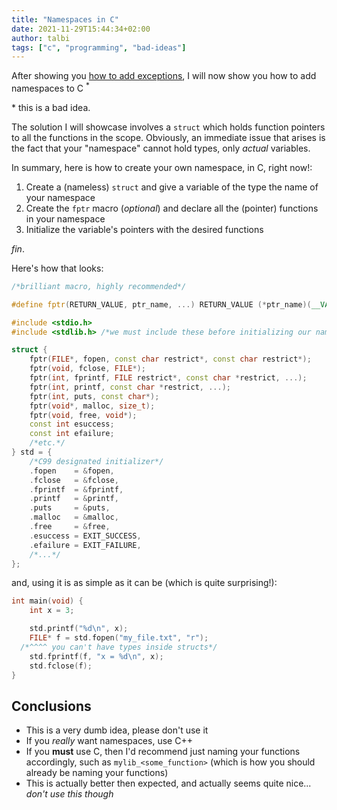 ```yaml
---
title: "Namespaces in C"
date: 2021-11-29T15:44:34+02:00
author: talbi
tags: ["c", "programming", "bad-ideas"]
---
```


<!--more-->

After showing you [how to add exceptions](/posts/exceptions-in-c), I will now show you how to add namespaces to C <sup>*</sup>

</sup>*</sup> this is a bad idea.

The solution I will showcase involves a `struct` which holds function pointers to all the functions in the scope. Obviously, an immediate issue that arises is the fact that your "namespace" cannot hold types, only *actual* variables.

In summary, here is how to create your own namespace, in C, right now!:

1. Create a (nameless) `struct` and give a variable of the type the name of your namespace
2. Create the `fptr` macro (*optional*) and declare all the (pointer) functions in your namespace
3. Initialize the variable's pointers with the desired functions

*fin*.

Here's how that looks:

```c++
/*brilliant macro, highly recommended*/

#define fptr(RETURN_VALUE, ptr_name, ...) RETURN_VALUE (*ptr_name)(__VA_ARGS__)

#include <stdio.h>
#include <stdlib.h> /*we must include these before initializing our namespace*/

struct {
    fptr(FILE*, fopen, const char restrict*, const char restrict*);
    fptr(void, fclose, FILE*);
    fptr(int, fprintf, FILE restrict*, const char *restrict, ...);
    fptr(int, printf, const char *restrict, ...);
    fptr(int, puts, const char*);
    fptr(void*, malloc, size_t);
    fptr(void, free, void*);
    const int esuccess;
    const int efailure;
    /*etc.*/
} std = {
    /*C99 designated initializer*/
    .fopen    = &fopen,
    .fclose   = &fclose,
    .fprintf  = &fprintf,
    .printf   = &printf,
    .puts     = &puts,
    .malloc   = &malloc,
    .free     = &free,
    .esuccess = EXIT_SUCCESS,
    .efailure = EXIT_FAILURE,
    /*...*/
};
```

and, using it is as simple as it can be (which is quite surprising!):

```c++
int main(void) {
    int x = 3;

    std.printf("%d\n", x);
    FILE* f = std.fopen("my_file.txt", "r");
  /*^^^^ you can't have types inside structs*/
    std.fprintf(f, "x = %d\n", x);
    std.fclose(f);
}
```

## Conclusions

- This is a very dumb idea, please don't use it
- If you *really* want namespaces, use C++
- If you **must** use C, then I'd recommend just naming your functions accordingly, such as `mylib_<some_function>` (which is how you should already be naming your functions)
- This is actually better then expected, and actually seems quite nice... *don't use this though*
